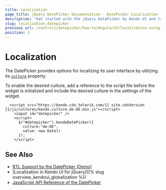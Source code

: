 ```yaml
---
title: Localization
page_title: jQuery DatePicker Documentation - DatePicker Localization
description: "Get started with the jQuery DatePicker by Kendo UI and translate its messages for different culture locales."
slug: localization_datepicker
previous_url: /controls/datepicker/how-to/AngularJS/localization-using-angular-translate
position: 3
---
```


# Localization

The DatePicker provides options for localizing its user interface by utilizing its [`culture`](/api/javascript/ui/datepicker/configuration/culture) property.

To enable the desired culture, add a reference to the script file before the widget is initialized and include the desired culture in the settings of the widget.

```dojo
  <script src="https://kendo.cdn.telerik.com/{{ site.cdnVersion }}/js/cultures/kendo.culture.de-DE.min.js"></script>
    <input id="datepicker" />
    <script>
      $("#datepicker").kendoDatePicker({
        culture:"de-DE",
        value: new Date()
      });
    </script>
```

## See Also

* [RTL Support by the DatePicker (Demo)](https://demos.telerik.com/kendo-ui/datepicker/right-to-left-support)
* [Localization in Kendo UI for jQuery]({% slug overview_kendoui_globalization %})
* [JavaScript API Reference of the DatePicker](/api/javascript/ui/datepicker)
